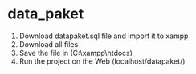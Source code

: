 # data_paket
1. Download datapaket.sql file and import it to xampp
2. Download all files
3. Save the file in (C:\xampp\htdocs)
4. Run the project on the Web (localhost/datapaket/)
